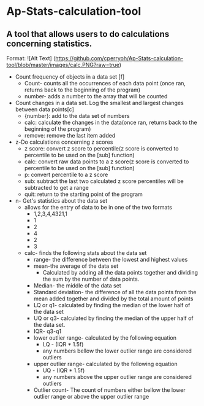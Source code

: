 # Ap-Stats-calculation-tool
## A tool that allows users to do calculations concerning statistics.
Format: ![Alt Text] (https://github.com/cperryoh/Ap-Stats-calculation-tool/blob/master/images/calc.PNG?raw=true)
* Count frequency of objects in a data set [f]
  * Count- counts all the occurrences of each data point (once ran, returns back to the beginning of the program)
  * number- adds a number to the array that will be counted
* Count changes in a data set. Log the smallest and largest changes between data points[c]
  * {number}: add to the data set of numbers
  * calc: calculate the changes in the data(once ran, returns back to the beginning of the program)
  * remove: remove the last item added
* z-Do calculations concerning z scores
  * z score: convert z score to percentile(z score is converted to percentile to be used on the [sub] function)
  * calc: convert raw data points to a z score(z score is converted to percentile to be used on the [sub] function)
  * p: convert percentile to a z score
  * sub: subtract the last two calculated z score percentiles will be subtracted to get a range
  * quit: return to the starting point of the program
* n- Get's statistics about the data set
  * allows for the entry of data to be in one of the two formats
    * 1,2,3,4,4321,1
     * 1
     * 2
     * 4
     * 2
     * 3
  * calc- finds the following stats  about the data set
    * range- the difference between the lowest and highest values
    * mean-the average of the data set
      * Calculated by adding all the data points together and dividing the sum by the number of data points.
    * Median- the middle of the data set
    * Standard deviation- the difference of all the data points from the mean added together and divided by the total amount of points
    * LQ or q1- calculated by finding the median of the lower half of the data set
    * UQ or q3- calculated by finding the median of the upper half of the data set.
    * IQR- q3-q1
    * lower outlier range- calculated by the following equation
      * LQ - (IQR * 1.5f)
      * any numbers bellow the lower outlier range are considered outliers
    * upper outlier range- calculated by the following equation
      * UQ - (IQR * 1.5f)
      * any numbers above the upper outlier range are considered outliers
    * Outlier count- The count of numbers either bellow the lower outlier range or above the upper outlier range 
